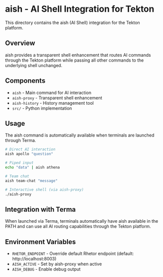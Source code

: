 # aish - AI Shell Integration for Tekton

This directory contains the aish (AI Shell) integration for the Tekton platform.

## Overview

aish provides a transparent shell enhancement that routes AI commands through the Tekton platform while passing all other commands to the underlying shell unchanged.

## Components

- `aish` - Main command for AI interaction
- `aish-proxy` - Transparent shell enhancement  
- `aish-history` - History management tool
- `src/` - Python implementation

## Usage

The aish command is automatically available when terminals are launched through Terma.

```bash
# Direct AI interaction
aish apollo "question"

# Piped input
echo "data" | aish athena

# Team chat
aish team-chat "message"

# Interactive shell (via aish-proxy)
./aish-proxy
```

## Integration with Terma

When launched via Terma, terminals automatically have aish available in the PATH and can use all AI routing capabilities through the Tekton platform.

## Environment Variables

- `RHETOR_ENDPOINT` - Override default Rhetor endpoint (default: http://localhost:8003)
- `AISH_ACTIVE` - Set by aish-proxy when active
- `AISH_DEBUG` - Enable debug output